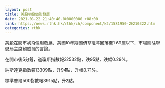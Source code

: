```yaml
---
layout: post
title: 美股初段個別發展
date: 2021-03-22 21:40:40.000000000 +08:00
link: https://news.rthk.hk/rthk/ch/component/k2/1581950-20210322.htm
categories: rthk
---
```


美股在開市初段個別發展，美國10年期國債孳息率回落至1.69厘以下，市場關注聯儲局主席鮑威爾的言論。

在開市後5分鐘，道瓊斯指數報32532點，跌95點，跌幅0.29%。

納斯達克指數報13309點，升94點，升幅0.71%。

標準普爾500指數報3915點，升2點。
